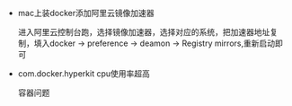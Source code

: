 #### 
- mac上装docker添加阿里云镜像加速器

  进入阿里云控制台跑，选择镜像加速器，选择对应的系统，把加速器地址复制，填入docker -> preference -> deamon 
  -> Registry mirrors,重新启动即可
  
- com.docker.hyperkit cpu使用率超高
   
  容器问题
  
  
